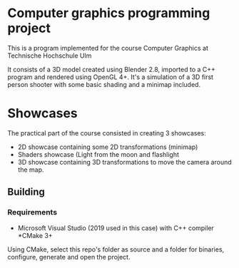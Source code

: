 # Computer graphics programming project
This is a program implemented for the course Computer Graphics at Technische Hochschule Ulm

It consists of a 3D model created using Blender 2.8, imported to a C++ program and rendered using OpenGL 4+. It's a simulation of a
3D first person shooter with some basic shading and a minimap included.

# Showcases
The practical part of the course consisted in creating 3 showcases:

* 2D showcase containing some 2D transformations (minimap)
* Shaders showcase (Light from the moon and flashlight
* 3D showcase containing 3D transformations to move the camera around the map.

## Building
### Requirements
* Microsoft Visual Studio (2019 used in this case) with C++ compiler
*CMake 3+

Using CMake, select this repo's folder as source and a folder for binaries, configure, generate and open the project.
